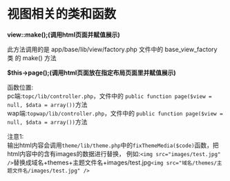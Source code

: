 # 视图相关的类和函数

**view::make\(\);\(调用html页面并赋值展示\)**

此方法调用的是 app/base/lib/view/factory.php 文件中的 base\_view\_factory 类 的 make\(\) 方法

**$this-&gt;page\(\);\(调用html页面放在指定布局页面里并赋值展示\)**

函数位置:  
pc端:`topc/lib/controller.php`，文件中的 `public function page($view = null, $data = array())`方法  
wap端:`topwap/lib/controller.php`，文件中的 `public function page($view = null, $data = array())`方法

注意1:  
输出html内容会调用`theme/lib/theme.php`中的`fixThemeMedia($code)`函数，把html内容中的含有images的数据进行替换， 例如:`<img src="images/test.jpg" />`替换成域名+themes+主题文件名+images/test.jpg`<img src="域名/themes/主题文件名/images/test.jpg" />`

